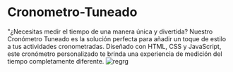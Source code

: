 # Cronometro-Tuneado
"¿Necesitas medir el tiempo de una manera única y divertida? Nuestro Cronómetro Tuneado es la solución perfecta para añadir un toque de estilo a tus actividades cronometradas. Diseñado con HTML, CSS y JavaScript, este cronómetro personalizado te brinda una experiencia de medición del tiempo completamente diferente.
![regrg](https://github.com/hackersito777/Cronometro-Tuneado/assets/51102070/90258b16-fce1-4faa-a489-767fbd1b70c2)
